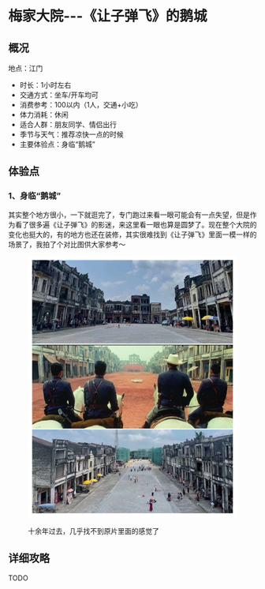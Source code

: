 # 梅家大院---《让子弹飞》的鹅城

## 概况

地点：江门

* 时长：1小时左右
* 交通方式：坐车/开车均可
* 消费参考：100以内（1人，交通+小吃）
* 体力消耗：休闲
* 适合人群：朋友同学、情侣出行
* 季节与天气：推荐凉快一点的时候
* 主要体验点：身临“鹅城”

## 体验点

### 1、身临“鹅城”

其实整个地方很小，一下就逛完了，专门跑过来看一眼可能会有一点失望，但是作为看了很多遍《让子弹飞》的影迷，来这里看一眼也算是圆梦了。现在整个大院的变化也挺大的，有的地方也还在装修，其实很难找到《让子弹飞》里面一模一样的场景了，我拍了个对比图供大家参考～

<figure><img src=".gitbook/assets/鹅城1.jpg" alt=""><figcaption><p>十余年过去，几乎找不到原片里面的感觉了</p></figcaption></figure>

## 详细攻略

TODO
